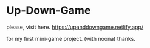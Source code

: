 # Up-Down-Game

please, visit here.
https://upanddowngame.netlify.app/

for my first mini-game project. (with noona)
thanks.
